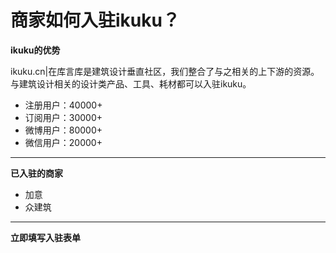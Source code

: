 # 商家如何入驻ikuku？

**ikuku的优势**  

ikuku.cn|在库言库是建筑设计垂直社区，我们整合了与之相关的上下游的资源。  
与建筑设计相关的设计类产品、工具、耗材都可以入驻ikuku。 

* 注册用户：40000+
* 订阅用户：30000+
* 微博用户：80000+
* 微信用户：20000+

-----

**已入驻的商家**    

* 加意
* 众建筑  

-----


**立即填写入驻表单**  

